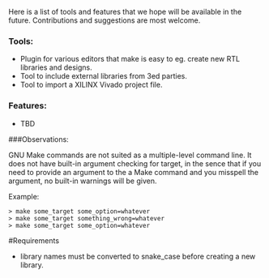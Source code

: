Here is a list of tools and features that we hope will be available in the future. Contributions and suggestions are most welcome.

### Tools:

  * Plugin for various editors that make is easy to eg. create new RTL libraries and designs.
  * Tool to include external libraries from 3ed parties.
  * Tool to import a XILINX Vivado project file.

### Features:

  * TBD
  
###Observations:

GNU Make commands are not suited as a multiple-level command line. It does not have built-in argument checking for target, in the sence that if you need to provide an argument to the a Make command and you misspell the argument, no built-in warnings will be given.

Example:

    > make some_target some_option=whatever
    > make some_target something_wrong=whatever
    > make some_target some_option=whatever
  

#Requirements
  * library names must be converted to snake_case before creating a new library.